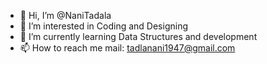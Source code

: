 - 👋 Hi, I’m @NaniTadala
- 👀 I’m interested in Coding and Designing
- 🌱 I’m currently learning Data Structures and development
- 📫 How to reach me mail: tadlanani1947@gmail.com

<!---
NaniTadala/NaniTadala is a ✨ special ✨ repository because its `README.md` (this file) appears on your GitHub profile.
You can click the Preview link to take a look at your changes.
--->
